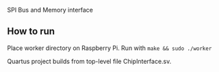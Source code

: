 SPI Bus and Memory interface

## How to run

Place worker directory on Raspberry Pi. Run with `make && sudo ./worker`

Quartus project builds from top-level file ChipInterface.sv.
